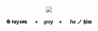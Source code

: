 
<h4 align="center"
  
 ![](https://64.media.tumblr.com/f5100189dfbedf8276c743b168303fc6/4118a06fc1616a9e-b1/s250x400/e31a4b710c4524ebfe64fd296bd5763ba1cc5899.gifv)

𝕲 𝖗𝖆y𝖘𝖔𝖓 　 +　𝔤𝔯𝔞y　+ 　 h𝐞  ノ   𝖍𝖎𝖒
